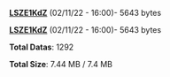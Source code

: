 [**LSZE1KdZ**](/data/LSZE1KdZ.txt) (02/11/22 - 16:00)- 5643 bytes

[**LSZE1KdZ**](/data/LSZE1KdZ.txt) (02/11/22 - 16:00)- 5643 bytes

**Total Datas**: 1292

**Total Size**: 7.44 MB / 7.4 MB